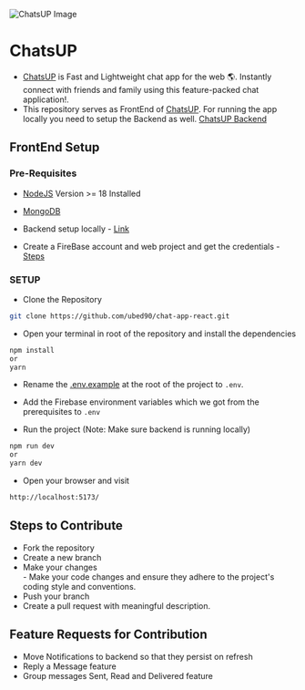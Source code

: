 ![ChatsUP Image](https://live.staticflickr.com/65535/53640771865_de40c6bfd6_k.jpg)
# ChatsUP
- [ChatsUP](https://chats-up.onrender.com/) is Fast and Lightweight chat app for the web 🌎. Instantly connect with friends and family using this feature-packed chat application!. 
- This repository serves as FrontEnd of [ChatsUP](https://chats-up.onrender.com/). For running the app locally you need to setup the Backend as well. [ChatsUP Backend](https://github.com/ubed90/chat-app-node-socket)


## FrontEnd Setup

### Pre-Requisites
- [NodeJS](https://nodejs.org/dist/v20.12.2/node-v20.12.2.pkg) Version >= 18 Installed

- [MongoDB](https://www.mongodb.com/products/self-managed/community-edition)

- Backend setup locally - [Link](https://github.com/ubed90/chat-app-node-socket)

- Create a FireBase account and web project and get the credentials - [Steps](https://medium.com/@codersalman/firebase-for-web-a-step-by-step-tutorial-bf4da59c0a02)

### SETUP
- Clone the Repository 
```bash
git clone https://github.com/ubed90/chat-app-react.git
```
- Open your terminal in root of the repository and install the dependencies
```bash
npm install
or
yarn
```

- Rename the [.env.example](https://github.com/ubed90/chat-app-react/blob/main/.env.example) at the root of the project to ```.env```.

- Add the Firebase environment variables which we got from the prerequisites to ```.env```

- Run the project (Note: Make sure backend is running locally)
```bash
npm run dev
or
yarn dev
```

- Open your browser and visit
```bash
http://localhost:5173/
```

## Steps to Contribute
- Fork the repository
- Create a new branch
- Make your changes <br /> - Make your code changes and ensure they adhere to the project's coding style and conventions.
- Push your branch
- Create a pull request with meaningful description.

## Feature Requests for Contribution
- Move Notifications to backend so that they persist on refresh
- Reply a Message feature
- Group messages Sent, Read and Delivered feature